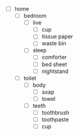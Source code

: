 
- [ ] home
    - [ ] bedroom
        - [ ] live
            - [ ] cup
            - [ ] tissue paper
            - [ ] waste bin
        - [ ] sleep
            - [ ] comforter
            - [ ] bed sheet
            - [ ] nightstand
    - [ ] toilet
        - [ ] body
            - [ ] soap
            - [ ] towel
        - [ ] teeth
            - [ ] toothbrush
            - [ ] toothpaste
            - [ ] cup